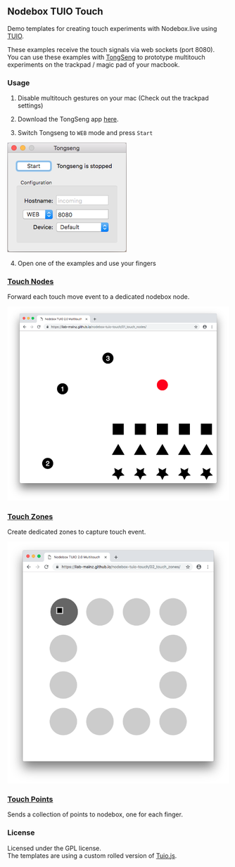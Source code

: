 ## Nodebox TUIO Touch

Demo templates for creating touch experiments with Nodebox.live using  [TUIO](https://www.tuio.org/).
 
These examples receive the touch signals via web sockets (port 8080).   
You can use these examples with [TongSeng](https://github.com/fajran/tongseng) to prototype multitouch experiments on the trackpad / magic pad of your macbook.

### Usage


1. Disable multitouch gestures on your mac (Check out the trackpad settings)

2. Download the TongSeng app [here](https://github.com/fajran/tongseng/releases/download/0.7/Tongseng-0.7.zip).

3. Switch Tongseng to `WEB` mode and press `Start`

![](assets/img/tongseng-web.png)

4. Open one of the examples and use your fingers

### [Touch Nodes](01_touch_nodes)

Forward each touch move event to a dedicated nodebox node.

![](assets/img/screenshot-01.png)

### [Touch Zones](02_touch_zones)

Create dedicated zones to capture touch event.

![](assets/img/screenshot-02.png)

### [Touch Points](03_touch_points)

Sends a collection of points to nodebox, one for each finger.

### License

Licensed under the GPL license.  
The templates are using a custom rolled version of [Tuio.js](https://github.com/nomve/Tuio.js).
